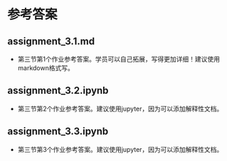# 参考答案

## assignment_3.1.md

- 第三节第1个作业参考答案。学员可以自己拓展，写得更加详细！建议使用markdown格式写。

## assignment_3.2.ipynb

- 第三节第2个作业参考答案。建议使用jupyter，因为可以添加解释性文档。

## assignment_3.3.ipynb

- 第三节第3个作业参考答案。建议使用jupyter，因为可以添加解释性文档。
